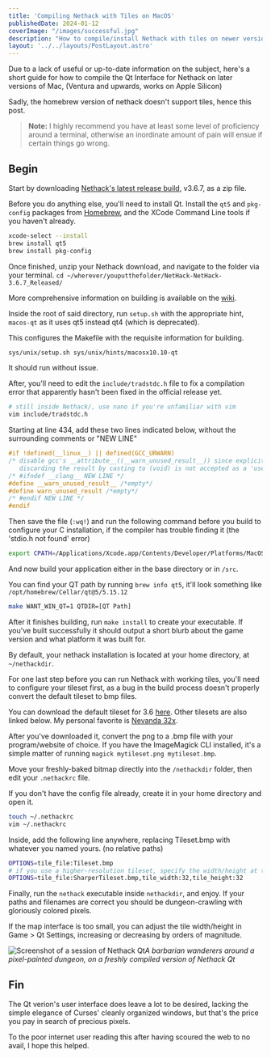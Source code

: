 ```yaml
---
title: 'Compiling Nethack with Tiles on MacOS'
publishedDate: 2024-01-12
coverImage: "/images/successful.jpg"
description: "How to compile/install Nethack with tiles on newer versions of Mac"
layout: '../../layouts/PostLayout.astro'
---
```


Due to a lack of useful or up-to-date information on the subject, here's a short guide for how to compile the Qt Interface for Nethack on later versions of Mac, (Ventura and upwards, works on Apple Silicon)

Sadly, the homebrew version of nethack doesn't support tiles, hence this post.

> **Note:** I highly recommend you have at least some level of proficiency around a terminal, otherwise an inordinate amount of pain will ensue if certain things go wrong.

## Begin
Start by downloading [Nethack's latest release build](https://github.com/NetHack/NetHack/releases), v3.6.7, as a zip file.

Before you do anything else, you'll need to install Qt. Install the `qt5` and `pkg-config` packages from [Homebrew](https:/brew.sh/), and the XCode Command Line tools if you haven't already.
```sh
xcode-select --install
brew install qt5
brew install pkg-config
```

Once finished, unzip your Nethack download, and navigate to the folder via your terminal. `cd ~/wherever/youputthefolder/NetHack-NetHack-3.6.7_Released/`

More comprehensive information on building is available on the [wiki](https://nethackwiki.com/wiki/Compiling).

Inside the root of said directory, run `setup.sh` with the appropriate hint, `macos-qt` as it uses qt5 instead qt4 (which is deprecated).

This configures the Makefile with the requisite information for building.
```sh
sys/unix/setup.sh sys/unix/hints/macosx10.10-qt
```

It should run without issue.

After, you'll need to edit the `include/tradstdc.h` file to fix a compilation error that apparently hasn't been fixed in the official release yet.
```sh
# still inside Nethack/, use nano if you're unfamiliar with vim
vim include/tradstdc.h
```

Starting at line 434, add these two lines indicated below, without the surrounding comments or "NEW LINE"
```c
#if !defined(__linux__) || defined(GCC_URWARN)
/* disable gcc's __attribute__((__warn_unused_result__)) since explicitly
   discarding the result by casting to (void) is not accepted as a 'use' */
/* #ifndef __clang__ NEW LINE */
#define __warn_unused_result__ /*empty*/
#define warn_unused_result /*empty*/
/* #endif NEW LINE */
#endif
```

Then save the file (`:wq!`) and run the following command before you build to configure your C installation,
if the compiler has trouble finding it (the 'stdio.h not found' error)

```sh
export CPATH=/Applications/Xcode.app/Contents/Developer/Platforms/MacOSX.platform/Developer/SDKs/MacOSX.sdk/usr/include
```

And now build your application either in the base directory or in `/src`.

You can find your QT path by running `brew info qt5`, it'll look something like `/opt/homebrew/Cellar/qt@5/5.15.12`

```sh
make WANT_WIN_QT=1 QTDIR=[QT Path]
```

After it finishes building, run `make install` to create your executable. If you've built successfully it should output a short blurb about the game version and what platform it was built for. 

By default, your nethack installation is located at your home directory, at `~/nethackdir`.

For one last step before you can run Nethack with working tiles, you'll need to configure your tileset first, as a bug in the build process doesn't properly convert the default tileset to bmp files.

You can download the default tileset for 3.6 [here](https://nethackwiki.com/wiki/Tileset#Default_tileset). Other tilesets are also linked below. My personal favorite is [Nevanda 32x](https://nethackwiki.com/wiki/Forum:Nethack_3.6.0_tileset_nevanda_32x32).

After you've downloaded it, convert the png to a .bmp file with your program/website of choice. If you have the ImageMagick CLI installed, it's a simple matter of running `magick mytileset.png mytileset.bmp`.

Move your freshly-baked bitmap directly into the `/nethackdir` folder, then edit your `.nethackrc` file.

If you don't have the config file already, create it in your home directory and open it.
```sh
touch ~/.nethackrc
vim ~/.nethackrc
```

Inside, add the following line anywhere, replacing Tileset.bmp with whatever you named yours. (no relative paths)
```sh
OPTIONS=tile_file:Tileset.bmp
# if you use a higher-resolution tileset, specify the width/height at the end, e.g.
OPTIONS=tile_file:SharperTileset.bmp,tile_width:32,tile_height:32
```

Finally, run the `nethack` executable inside `nethackdir`, and enjoy. If your paths and filenames are correct you should be dungeon-crawling with gloriously colored pixels.

If the map interface is too small, you can adjust the tile width/height in Game > Qt Settings, increasing or decreasing by orders of magnitude.

![Screenshot of a session of Nethack Qt](/images/successful.png)_A barbarian wanderers around a pixel-painted dungeon, on a freshly compiled version of Nethack Qt_

## Fin
The Qt verion's user interface does leave a lot to be desired, lacking the simple elegance of Curses' cleanly organized windows, but that's the price you pay in search of precious pixels.

To the poor internet user reading this after having scoured the web to no avail, I hope this helped.